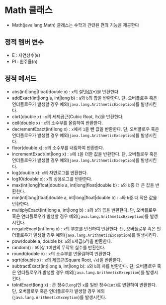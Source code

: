 # Math 클래스
* Math(java lang.Math) 클래스는 수학과 관련된 편의 기능을 제공한다
## 정적 멤버 변수
* E : 자연상수(e)
* PI : 원주율(n)
## 정적 메서드
- abs(int|long|float|double x) : `x`의 절댓값(±)을 반환한다.
- addExact(int|long a, int|long b) : `a`와 `b`의 합을 반환한다. 단, 오버플로우 혹은 언더플로우가 발생할 경우 예외(`java.lang.ArithmeticException`)를 발생시킨다.
- cbrt(double x) : `x`의 세제곱근(Cubic Root, <code>∛x</code>)을 반환한다.
- ceil(double x) : `x`의 소수부를 올림하여 반환한다.
- decrementExact(int|long x) : `x`에서 `1`을 뺀 값을 반환한다. 단, 오버플로우 혹은 언더플로우가 발생할 경우 예외(`java.lang.ArithmeticException`)를 발생시킨다.
- floor(double x): `x`의 소수부를 내림하여 반환한다.
- incrementExact(int|long x) : `x`에 `1`을 더한 값을 반환한다. 단, 오버플로우 혹은 언더플로우가 발생할 경우 예외(`java.lang.ArithmeticException`)를 발생시킨다.
- log(double x): `x`의 자연로그를 반환한다.
- log10(double x): `x`의 상용로그를 반환한다.
- max(int|long|float|double a, int|long|float|double b) : `a`와 `b`중 더 큰 값을 반환한다.
- min(int|long|float|double a, int|long|float|double b) : `a`와 `b`중 더 작은 값을 반환한다.
- multiplyExact(int|long a, int|long b) : `a`와 `b`의 곱을 반환한다. 단, 오버플로우 혹은 언더플로우가 발생할 경우 예외(`java.lang.ArithmeticException`)를 발생시킨다.
- negateExact(int|long x) : `x`의 부호를 반전하여 반환한다. 단, 오버플로우 혹은 언더플로우가 발생할 경우 예외(`java.lang.ArithmeticException`)를 발생시킨다.
- pow(double a, double b): `a`의 `b`제곱(<code>a<sup>b</sup></code>)을 반환한다.
- random() : `0`이상 `1`미만의 무작위 실수를 반환한다.
- round(double x) : `x`의 소수부를 반올림하여 반환한다.
- sqrt(double x) : `x`의 제곱근(Square Root, <code>√x</code>)을 반환한다.
- subtractExact(int|long a, int|long b): `a`와 `b`의 차를 반환한다. 단, 오버플로우 혹은 언더플로우가 발생할 경우 예외(`java.lang.ArithmeticException`)를 발생시킨다.
- toIntExact(long x) : 큰 정수(`long`)인 `x`를 일반 정수(`int`)로 변환하여 반환한다. 단, 오버플로우 혹은 언더플로우가 발생할 경우 예외(`java.lang.ArithmeticException`)를 발생시킨다.